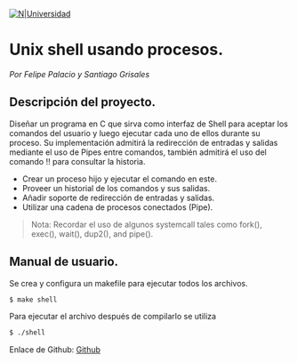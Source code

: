 [![N|Universidad](https://www2.javerianacali.edu.co/sites/ujc/files/field/image/puj_logo_azul_copia1.png)](https://www2.javerianacali.edu.co/sites/ujc/files/field/image/puj_logo_azul_copia1.png)
# Unix shell usando procesos.
_Por Felipe Palacio y Santiago Grisales_
## Descripción del proyecto.
Diseñar un programa en C que sirva como interfaz de Shell para aceptar los comandos del usuario y luego ejecutar cada uno de ellos durante su proceso. Su implementación admitirá la redirección de entradas y salidas mediante el uso de Pipes entre comandos, también admitirá el uso del comando !! para consultar la historia.

- Crear un proceso hijo y ejecutar el comando en este.
- Proveer un historial de los comandos y sus salidas.
- Añadir soporte de redirección de entradas y salidas.
- Utilizar una cadena de procesos conectados (Pipe).

> Nota: Recordar el uso de algunos systemcall tales como fork(), exec(), wait(), dup2(), and pipe().

## Manual de usuario.
Se crea y configura un makefile para ejecutar todos los archivos.

```sh
$ make shell
```
Para ejecutar el archivo después de compilarlo se utiliza

```sh
$ ./shell
```
Enlace de Github: [Github](https://github.com/FelipePalacio293/SO/tree/master)
